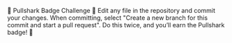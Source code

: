 🦈 Pullshark Badge Challenge 🌊
Edit any file in the repository and commit your changes.
When committing, select "Create a new branch for this commit and start a pull request".
Do this twice, and you’ll earn the Pullshark badge! 🚀
